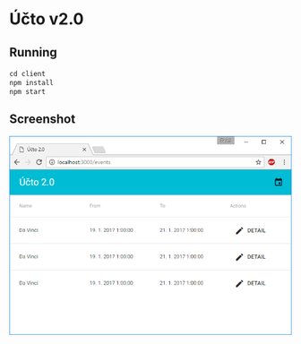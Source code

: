 # Účto v2.0

## Running
```
cd client
npm install
npm start
```


## Screenshot

![docs/screenshot.png](docs/screenshot.png)
